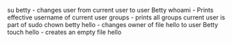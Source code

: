 su betty - changes user from current user to user Betty
whoami - Prints effective username of current user
groups - prints all groups current user is part of
sudo chown betty hello - changes owner of file hello to user Betty
touch hello - creates an empty file hello

